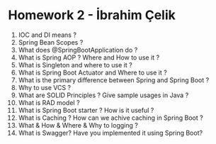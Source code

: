 # Homework 2 - İbrahim Çelik
1. IOC and DI means ?
2. Spring Bean Scopes ?
3. What does @SpringBootApplication do ?
4. What is Spring AOP ? Where and How to use it ?
5. What is Singleton and where to use it ?
6. What is Spring Boot Actuator and Where to use it ?
7. What is the primary difference between Spring and Spring Boot ?
8. Why to use VCS ?
9. What are SOLID Principles ? Give sample usages in Java ?
10. What is RAD model ?
11. What is Spring Boot starter ? How is it useful ?
12. What is Caching ? How can we achive caching in Spring Boot ?
13. What & How & Where & Why to logging ?
14. What is Swagger? Have you implemented it using Spring Boot?
